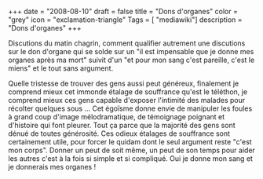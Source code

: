 +++
date = "2008-08-10"
draft = false
title = "Dons d'organes"
color = "grey"
icon = "exclamation-triangle"
Tags = [ "mediawiki"]
description = "Dons d'organes"
+++

Discutions du matin chagrin, comment qualifier autrement une discutions
sur le don d'organe qui se solde sur un "il est impensable que je donne
mes organes après ma mort" suivit d'un "et pour mon sang c'est pareille,
c'est le miens" et le tout sans argument.

Quelle tristesse de trouver des gens aussi peut généreux, finalement je
comprend mieux cet immonde étalage de souffrance qu'est le téléthon, je
comprend mieux ces gens capable d'exposer l'intimité des malades pour
récolter quelques sous ... Cet égoïsme donne envie de manipuler les
foules à grand coup d'image mélodramatique, de témoignage poignant et
d'histoire qui font pleurer. Tout ça parce que la majorité des gens sont
dénué de toutes générosité. Ces odieux étalages de souffrance sont
certainement utile, pour forcer le quidam dont le seul argument reste
"c'est mon corps". Donner un peut de soit même, un peut de son temps
pour aider les autres c'est à la fois si simple et si compliqué. Oui je
donne mon sang et je donnerais mes organes !

